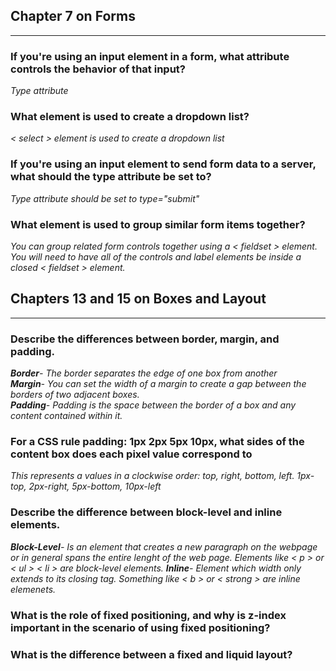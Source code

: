 <h2>Chapter 7 on Forms</h2>
<hr  />

<p><h3>If you're using an input element in a form, what attribute controls the behavior of that input?</h3>
<p><i> Type attribute</i>


<p><h3>What element is used to create a dropdown list?</h3>
<p><i> < select > element is used to create a dropdown list</i>

<p><h3>If you're using an input element to send form data to a server, what should the type attribute be set to?</h3>
    <p><i>Type attribute should be set to type="submit"</i>

<p><h3>What element is used to group similar form items together?</h3>
<p><i> You can group related form controls together using a < fieldset > element. You will need to have all of the controls and label elements be inside a closed < fieldset > element. </i>

<h2>Chapters 13 and 15 on Boxes and Layout</h2>

<hr  />

<p><h3>Describe the differences between border, margin, and padding.</h3></p>

<i>
<b>Border</b>- The border separates the edge of one box from another
<br>
<b>Margin</b>- You can set the width of a margin to create a gap between the borders of two adjacent boxes.
<br>
<b>Padding</b>- Padding is the space between the border of a box and any content contained within it.
</i>
<br>

<p><h3>For a CSS rule padding: 1px 2px 5px 10px, what sides of the content box does each pixel value correspond to</h3></p>
     <i>This represents a values in a clockwise order: top, right, bottom, left. 1px-top, 2px-right, 5px-bottom, 10px-left</i>
<br>

<p><h3>Describe the difference between block-level and inline elements.</h3></p>
        <i><b>Block-Level</b>- Is an element that creates a new paragraph on the webpage or in general spans the entire lenght of the web page. Elements like < p > or < ul > < li > are block-level elements. </i>
        <i><b>Inline</b>- Element which width only extends to its closing tag. Something like < b > or < strong > are inline elemenets. </i>

<p><h3>What is the role of fixed positioning, and why is z-index important in the scenario of using fixed positioning?</h3></p>

<p><h3>What is the difference between a fixed and liquid layout?</h3></p>
